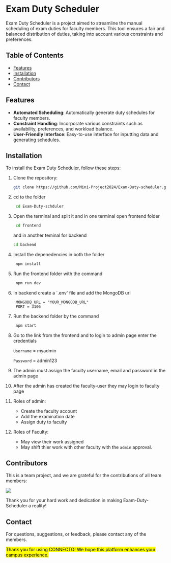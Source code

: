 # Exam Duty Scheduler

Exam Duty Scheduler is a project aimed to streamline the manual scheduling of exam duties for faculty members. This tool ensures a fair and balanced distribution of duties, taking into account various constraints and preferences.

## Table of Contents

- [Features](#features)
- [Installation](#installation)
- [Contributors](#contributors)
- [Contact](#contact)

## Features

- **Automated Scheduling**: Automatically generate duty schedules for faculty members.
- **Constraint Handling**: Incorporate various constraints such as availability, preferences, and workload balance.
- **User-Friendly Interface**: Easy-to-use interface for inputting data and generating schedules.

## Installation

To install the Exam Duty Scheduler, follow these steps:

1. Clone the repository:
   ```bash
   git clone https://github.com/Mini-Project2024/Exam-Duty-scheduler.git
    ```
2. cd to the folder
   ```bash
    cd Exam-Duty-schduler
   ```
3. Open the terminal and split it and in one terminal open frontend folder
   ```bash
    cd frontend
   ```
   and in another teminal for backend
   ```bash
   cd backend
   ```
4. Install the depenedencies in both the folder
   ```bash
    npm install
   ```
5. Run the frontend folder with the command
   ```bash
    npm run dev
   ```
6. In backend create a `.env' file and add the MongoDB url
   ```
    MONGODB_URL = "YOUR_MONGODB_URL"
    PORT = 3106
   ```
7. Run the backend folder by the command
   ```bash
    npm start
   ```
8. Go to the link from the frontend and to login to admin page enter the credentials
   
   `Username` = myadmin
   
   `Password` = admin123
10. The admin must assign the faculty username, email and password in the admin page
11. After the admin has created the faculty-user they may login to faculty page
12. Roles of admin:
    + Create the faculty account
    + Add the examination date
    + Assign duty to faculty
13. Roles of Faculty:
    + May view their work assigned
    + May shift thier work with other faculty with the `admin` approval.

## Contributors

This is a team project, and we are grateful for the contributions of all team members:

<a href="https://github.com/Mini-Project2024/Exam-Duty-scheduler/graphs/contributors">
  <img src="https://contrib.rocks/image?repo=Mini-Project2024/Exam-Duty-scheduler&nocache=1" />
</a>



Thank you for your hard work and dedication in making Exam-Duty-Scheduler a reality!

## Contact

For questions, suggestions, or feedback, please contact any of the members.

<mark>Thank you for using CONNECTO! We hope this platform enhances your campus experience.</mark>

